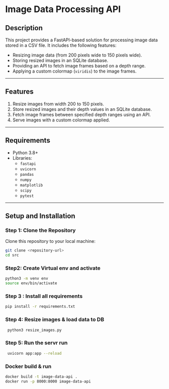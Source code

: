 
# Image Data Processing API

## Description
This project provides a FastAPI-based solution for processing image data stored in a CSV file. It includes the following features:
- Resizing image data (from 200 pixels wide to 150 pixels wide).
- Storing resized images in an SQLite database.
- Providing an API to fetch image frames based on a depth range.
- Applying a custom colormap (`viridis`) to the image frames.

---

## Features
1. Resize images from width 200 to 150 pixels.
2. Store resized images and their depth values in an SQLite database.
3. Fetch image frames between specified depth ranges using an API.
4. Serve images with a custom colormap applied.

---

## Requirements
- Python 3.8+
- Libraries:
  - `fastapi`
  - `uvicorn`
  - `pandas`
  - `numpy`
  - `matplotlib`
  - `scipy`
  - `pytest`

---

## Setup and Installation

### Step 1: Clone the Repository
Clone this repository to your local machine:
```bash
git clone <repository-url>
cd src
```

###  Step2: Create Virtual env and activate

```bash
python3 -m venv env
source env/bin/activate
```

### Step 3 : Install all requirements
```bash
pip install -r requirements.txt

```

### Step 4:  Resize images & load data to DB
```bash
 python3 resize_images.py

```
### Step 5: Run the servr run 
```bash
 uvicorn app:app --reload

```
### Docker build & run

```bash
docker build -t image-data-api .
docker run -p 8000:8000 image-data-api






